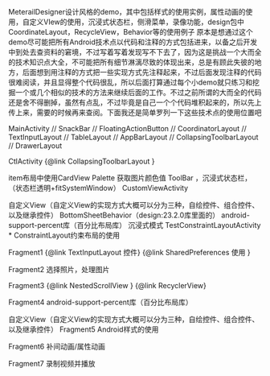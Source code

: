 MeterailDesigner设计风格的demo，其中包括样式的使用实例，属性动画的使用，自定义VIew的使用，沉浸式状态栏，侧滑菜单，录像功能，design包中CoordinateLayout，RecycleView，Behavior等的使用例子 原本是想通过这个demo尽可能把所有Android技术点以代码和注释的方式包括进来，以备之后开发中到处去查资料的窘境，不过写着写着发现写不下去了，因为这是挑战一个大而全的技术知识点大全，不可能把所有细节淋漓尽致的体现出来，总是有顾此失彼的地方，后面想到用注释的方式把一些实现方式先注释起来，不过后面发现注释的代码很难阅读，并且显得整个代码很乱，所以后面打算通过每个小demo就只练习和挖掘一个或几个相似的技术的方法来继续后面的工作。不过之前所谓的大而全的代码还是舍不得删掉，虽然有点乱，不过毕竟是自己一个个代码堆积起来的，所以先上传上来，需要的时候再来查阅。下面我还是简单罗列一下这些技术点的使用位置吧

MainActivity //   SnackBar // FloatingActionButton // CoordinatorLayout // TextInputLayout // TableLayout // AppBarLayout // CollapsingToolbarLayout // DrawerLayout

CtlActivity {@link CollapsingToolbarLayout }

item布局中使用CardView
Palette 获取图片颜色值
ToolBar ，沉浸式状态栏，（状态栏透明+fitSystemWindow）
CustomViewActivity

自定义View（自定义View的实现方式大概可以分为三种，自绘控件、组合控件、以及继承控件）
BottomSheetBehavior（design:23.2.0库里面的）
android-support-percent库（百分比布局库）
沉浸式模式
TestConstraintLayoutActivity  * ConstraintLayout约束布局的使用

Fragment1 {@link TextInputLayout 控件} {@link SharedPreferences 使用 }

Fragment2 选择照片，处理图片

Fragment3 {@link NestedScrollView } {@link RecyclerView}

Fragment4 android-support-percent库（百分比布局库）

自定义View（自定义View的实现方式大概可以分为三种，自绘控件、组合控件、以及继承控件）
Fragment5
Android样式的使用

Fragment6
补间动画/属性动画

Fragment7
 录制视频并播放
